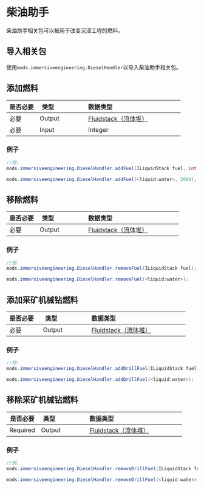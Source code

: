 # 柴油助手
柴油助手相关包可以被用于改变沉浸工程的燃料。

## 导入相关包
使用`mods.immersiveengineering.DieselHandler`以导入柴油助手相关包。

## 添加燃料

|是否必要  |类型                  |数据类型                                          										|
|----------|---------------------|------------------------------------------------------------------------------------------|
|必要      |Output               |[Fluidstack（流体堆）](/Vanilla/Liquids/ILiquidStack)   											|
|必要      |Input                |Integer      																				|

### 例子
```JAVA
//例:
mods.immersiveengineering.DieselHandler.addFuel(ILiquidStack fuel, int time);

mods.immersiveengineering.DieselHandler.addFuel(<liquid:water>, 2000);
```


## 移除燃料

|是否必要  |类型                  |数据类型                                         										|
|----------|---------------------|------------------------------------------------------------------------------------------|
|必要     |Output               |[Fluidstack（流体堆）](/Vanilla/Liquids/ILiquidStack)  												|

### 例子
```JAVA
//例:
mods.immersiveengineering.DieselHandler.removeFuel(ILiquidStack fuel);

mods.immersiveengineering.DieselHandler.removeFuel(<liquid:water>);
```



## 添加采矿机械钻燃料

|是否必要   |类型                 |数据类型                                          										|
|----------|---------------------|------------------------------------------------------------------------------------------|
|必要      |Output               |[Fluidstack（流体堆）](/Vanilla/Liquids/ILiquidStack)  												|

### 例子
```JAVA
//例:
mods.immersiveengineering.DieselHandler.addDrillFuel(ILiquidStack fuel);

mods.immersiveengineering.DieselHandler.addDrillFuel(<liquid:water>);
```


## 移除采矿机械钻燃料

|是否必要  |类型                 |数据类型                                          										|
|----------|---------------------|------------------------------------------------------------------------------------------|
|Required  |Output               |[Fluidstack（流体堆）](/Vanilla/Liquids/ILiquidStack)  												|

### 例子
```JAVA
//例:
mods.immersiveengineering.DieselHandler.removeDrillFuel(ILiquidStack fuel);

mods.immersiveengineering.DieselHandler.removeDrillFuel(<liquid:water>);
```

